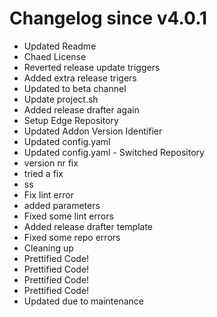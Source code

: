 # Changelog since v4.0.1
- Updated Readme 
- Chaed License 
- Reverted release update triggers 
- Added extra release trigers 
- Updated to beta channel 
- Update project.sh 
- Added release drafter again 
- Setup Edge Repository 
- Updated Addon Version Identifier 
- Updated config.yaml 
- Updated config.yaml - Switched Repository 
- version nr fix 
- tried a fix 
- ss 
- Fix lint error 
- added parameters 
- Fixed some lint errors 
- Added release drafter template 
- Fixed some repo errors 
- Cleaning up 
- Prettified Code! 
- Prettified Code! 
- Prettified Code! 
- Prettified Code! 
- Updated due to maintenance 
